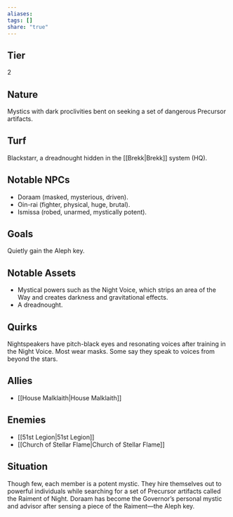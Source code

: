```yaml
---
aliases: 
tags: []
share: "true"
---
```

## Tier
2

## Nature
Mystics with dark proclivities bent on seeking a set of dangerous Precursor artifacts.

## Turf
Blackstarr, a dreadnought hidden in the [[Brekk|Brekk]] system (HQ).

## Notable NPCs
- Doraam (masked, mysterious, driven).
- Oin-rai (fighter, physical, huge, brutal).
- Ismissa (robed, unarmed, mystically potent).

## Goals
Quietly gain the Aleph key.

## Notable Assets
- Mystical powers such as the Night Voice, which strips an area of the Way and creates darkness and gravitational effects.
- A dreadnought.

## Quirks
Nightspeakers have pitch-black eyes and resonating voices after training in the Night Voice. Most wear masks. Some say they speak to voices from beyond the stars.

## Allies
- [[House Malklaith|House Malklaith]]

## Enemies
- [[51st Legion|51st Legion]]
- [[Church of Stellar Flame|Church of Stellar Flame]]

## Situation
Though few, each member is a potent mystic. They hire themselves out to powerful individuals while searching for a set of Precursor artifacts called the Raiment of Night. Doraam has become the Governor’s personal mystic and advisor after sensing a piece of the Raiment—the Aleph key.
